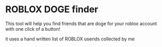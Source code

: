 # ROBLOX DOGE finder

This tool will help you find friends that are doge for your roblox account with one click of a button!

it uses a hand written list of ROBLOX userids collected by me
